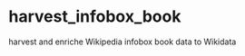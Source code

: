 harvest_infobox_book
====================

harvest and enriche Wikipedia infobox book data to Wikidata
